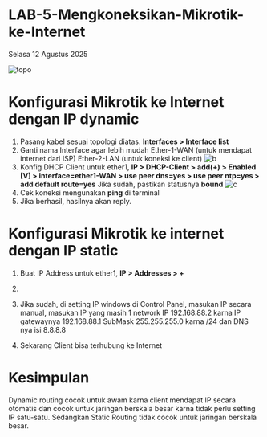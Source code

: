 # LAB-5-Mengkoneksikan-Mikrotik-ke-Internet
Selasa 12 Agustus 2025
  
![topo]()
# Konfigurasi Mikrotik ke Internet dengan IP dynamic
  1. Pasang kabel sesuai topologi diatas. **Interfaces > Interface list**
  2. Ganti nama Interface agar lebih mudah
     Ether-1-WAN (untuk mendapat internet dari ISP)
     Ether-2-LAN (untuk koneksi ke client)
![b]()
  4. Konfig DHCP Client untuk ether1, **IP > DHCP-Client > add(+) > Enabled [V] > interface=ether1-WAN > use peer dns=yes > use peer ntp=yes > add default route=yes**
     Jika sudah, pastikan statusnya **bound**
![c]()
  5. Cek koneksi mengunakan **ping** di terminal
  6. Jika berhasil, hasilnya akan reply.

#  Konfigurasi Mikrotik ke internet dengan IP static   
  1. Buat IP Address untuk ether1, **IP > Addresses > +**
     
  2. 
  3. Jika sudah, di setting IP windows di Control Panel, masukan IP secara manual, masukan IP yang masih 1 network
     IP 192.168.88.2 karna IP gatewaynya 192.168.88.1 SubMask 255.255.255.0 karna /24 dan DNS nya isi 8.8.8.8
  4. Sekarang Client bisa terhubung ke Internet

# Kesimpulan
  Dynamic routing cocok untuk awam karna client mendapat IP secara otomatis dan cocok untuk jaringan berskala besar karna tidak perlu setting IP satu-satu. Sedangkan Static Routing tidak cocok untuk jaringan berskala besar.
